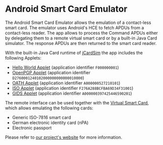 # Android Smart Card Emulator

The Android Smart Card Emulator allows the emulation of a contact-less smart card.
The emulator uses Android's HCE to fetch APDUs from a contact-less reader.
The app allows to process the Command APDUs either by delegating them to a
remote virtual smart card or by a built-in Java Card simulator. The response
APDUs are then returned to the smart card reader.

With the built-in Java Card runtime of [jCardSim](http://www.jcardsim.org/) the
app includes the following Applets:

- [Hello World Applet](https://github.com/licel/jcardsim/blob/master/src/main/java/com/licel/jcardsim/samples/HelloWorldApplet.java) (application identifier ``F000000001``)
- [OpenPGP Applet](https://developers.yubico.com/ykneo-openpgp/) (application identifier ``D2760001240102000000000000010000``)
- [OATH Applet](https://developers.yubico.com/ykneo-oath/) (application identifier ``A000000527210101``)
- [ISO Applet](http://www.pwendland.net/IsoApplet/) (application identifier ``F276A288BCFBA69D34F31001``)
- [GIDS Applet](https://github.com/vletoux/GidsApplet) (application identifier ``A000000397425446590201``)

The remote interface can be used together with the [Virtual Smart
Card](http://frankmorgner.github.io/vsmartcard/virtualsmartcard/README.html),
which allows emulating the following cards:

- Generic ISO-7816 smart card
- German electronic identity card (nPA)
- Electronic passport

Please refer to [our project's website](http://frankmorgner.github.io/vsmartcard/ACardEmulator/README.html) for more information.
